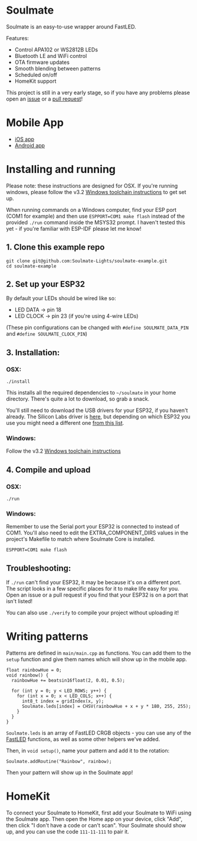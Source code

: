 # Soulmate

Soulmate is an easy-to-use wrapper around FastLED.

Features:

- Control APA102 or WS2812B LEDs
- Bluetooth LE and WiFi control
- OTA firmware updates
- Smooth blending between patterns
- Scheduled on/off
- HomeKit support

This project is still in a very early stage, so if you have any problems please open an [issue](https://github.com/Soulmate-Lights/soulmate-example/issues?q=is%3Aissue+is%3Aopen+sort%3Aupdated-desc) or a [pull request](https://github.com/Soulmate-Lights/soulmate-example/pulls?q=is%3Apr+is%3Aopen+sort%3Aupdated-desc)!

# Mobile App

- [iOS app](https://apps.apple.com/us/app/soulmate-lights/id1330064071)
- [Android app](https://play.google.com/store/apps/details?id=com.lantern&hl=en_US)

# Installing and running

Please note: these instructions are designed for OSX. If you're running windows, please
follow the v3.2 [Windows toolchain instructions](https://docs.espressif.com/projects/esp-idf/en/stable/get-started/windows-setup.html#get-started-windows-tools-installer) to get set up.

When running commands on a Windows computer, find your ESP port (COM1 for example) and then use `ESPPORT=COM1 make flash` instead of the provided `./run` command inside the MSYS32 prompt. I haven't tested this yet - if you're familiar with ESP-IDF please let me know!

## 1. Clone this example repo

```
git clone git@github.com:Soulmate-Lights/soulmate-example.git
cd soulmate-example
```

## 2. Set up your ESP32

By default your LEDs should be wired like so:

- LED DATA -> pin 18
- LED CLOCK -> pin 23 (if you're using 4-wire LEDs)

(These pin configurations can be changed with `#define SOULMATE_DATA_PIN` and `#define SOULMATE_CLOCK_PIN`)

## 3. Installation:

### OSX:

```
./install
```

This installs all the required dependencies to `~/soulmate` in your home directory. There's quite a lot to download, so grab a snack.

You'll still need to download the USB drivers for your ESP32, if you haven't already. The Silicon Labs driver is [here](https://www.silabs.com/documents/public/software/Mac_OSX_VCP_Driver.zip), but depending on which ESP32 you use you might need a different one [from this list](https://docs.espressif.com/projects/esp-idf/en/latest/esp32/get-started/establish-serial-connection.html).

### Windows:

Follow the v3.2 [Windows toolchain instructions](https://docs.espressif.com/projects/esp-idf/en/stable/get-started/windows-setup.html#get-started-windows-tools-installer)

## 4. Compile and upload

### OSX:

```
./run
```

### Windows:

Remember to use the Serial port your ESP32 is connected to instead of COM1. You'll also need to edit the EXTRA_COMPONENT_DIRS values in the project's Makefile to match where Soulmate Core is installed.

```
ESPPORT=COM1 make flash
```

## Troubleshooting:

If `./run` can't find your ESP32, it may be because it's on a different port. The script looks in a few specific places for it to make life easy for you. Open an issue or a pull request if you find that your ESP32 is on a port that isn't listed!

You can also use `./verify` to compile your project without uploading it!

# Writing patterns

Patterns are defined in `main/main.cpp` as functions. You can add them to the `setup` function and give them names which will show up in the mobile app.

```
float rainbowHue = 0;
void rainbow() {
  rainbowHue += beatsin16float(2, 0.01, 0.5);

  for (int y = 0; y < LED_ROWS; y++) {
    for (int x = 0; x < LED_COLS; x++) {
      int8_t index = gridIndex(x, y);
      Soulmate.leds[index] = CHSV(rainbowHue + x + y * 180, 255, 255);
    }
  }
}
```

`Soulmate.leds` is an array of FastLED CRGB objects - you can use any of the [FastLED](https://github.com/FastLED/FastLED/wiki/Basic-usage) functions, as well as some other helpers we've added.

Then, in `void setup()`, name your pattern and add it to the rotation:

```
Soulmate.addRoutine("Rainbow", rainbow);
```

Then your pattern will show up in the Soulmate app!

# HomeKit

To connect your Soulmate to HomeKit, first add your Soulmate to WiFi using the Soulmate app. Then open the Home app on your device, click "Add", then click "I don't have a code or can't scan". Your Soulmate should show up, and you can use the code `111-11-111` to pair it.
